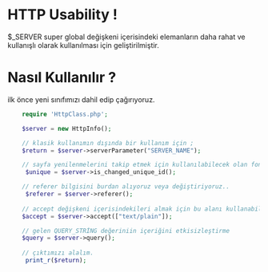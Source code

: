 # HTTP Usability !
$_SERVER super global değişkeni içerisindeki elemanların daha rahat ve kullanışlı olarak kullanılması için geliştirilmiştir.

# Nasıl Kullanılır ? 
ilk önce yeni sınıfımızı dahil edip çağırıyoruz.

```php
	require 'HttpClass.php';

	$server = new HttpInfo();

	// klasik kullanımın dışında bir kullanım için ; 
	$return = $server->serverParameter("SERVER_NAME");

	// sayfa yenilenmelerini takip etmek için kullanılabilecek olan fonksiyon;
	 $unique = $server->is_changed_unique_id();

	// referer bilgisini burdan alıyoruz veya değiştiriyoruz..
	 $referer = $server->referer();
	
	// accept değişkeni içerisindekileri almak için bu alanı kullanabiliriz
	$accept = $server->accept(["text/plain"]);

	// gelen QUERY_STRİNG değeriniin içeriğini etkisizleştirme
	$query = $server->query();
		
	// çıktımızı alalım.
	 print_r($return);
```
